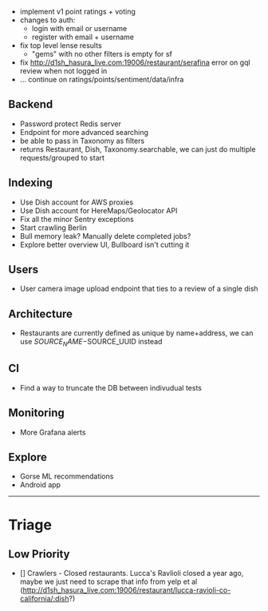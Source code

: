 - implement v1 point ratings + voting
- changes to auth:
  - login with email or username
  - register with email + username
- fix top level lense results
  - "gems" with no other filters is empty for sf
- fix http://d1sh_hasura_live.com:19006/restaurant/serafina error on gql review when not logged in
- ... continue on ratings/points/sentiment/data/infra

## Backend

- Password protect Redis server
- Endpoint for more advanced searching
- be able to pass in Taxonomy as filters
- returns Restaurant, Dish, Taxonomy.searchable, we can just do multiple requests/grouped to start

## Indexing

- Use Dish account for AWS proxies
- Use Dish account for HereMaps/Geolocator API
- Fix all the minor Sentry exceptions
- Start crawling Berlin
- Bull memory leak? Manually delete completed jobs?
- Explore better overview UI, Bullboard isn't cutting it

## Users

- User camera image upload endpoint that ties to a review of a single dish

## Architecture

- Restaurants are currently defined as unique by name+address, we can use $SOURCE_NAME-$SOURCE_UUID instead

## CI

- Find a way to truncate the DB between indivudual tests

## Monitoring

- More Grafana alerts

## Explore

- Gorse ML recommendations
- Android app

---

# Triage

## Low Priority

- [] Crawlers - Closed restaurants. Lucca's Ravlioli closed a year ago, maybe we just need to scrape that info from yelp et al (http://d1sh_hasura_live.com:19006/restaurant/lucca-ravioli-co-california/:dish?)

